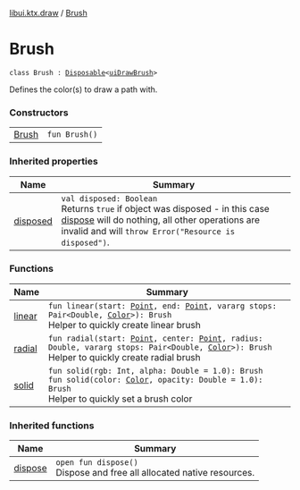 [libui.ktx.draw](../README.md) / [Brush](README.md)

# Brush

`class Brush : `[`Disposable`](../../libui.ktx/-disposable/README.md)`<`[`uiDrawBrush`](../../libui/ui-draw-brush/README.md)`> `

Defines the color(s) to draw a path with.

### Constructors

| | |
|---|---|
| [Brush](-brush.md) | `fun Brush()` |

### Inherited properties

| Name | Summary |
|---|---|
| [disposed](../../libui.ktx/-disposable/disposed.md) | `val disposed: Boolean`<br>Returns `true` if object was disposed - in this case [dispose](../../libui.ktx/-disposable/dispose.md) will do nothing, all other operations are invalid and will `throw Error("Resource is disposed")`. |

### Functions

| Name | Summary |
|---|---|
| [linear](linear.md) | `fun linear(start: `[`Point`](../-point/README.md)`, end: `[`Point`](../-point/README.md)`, vararg stops: Pair<Double, `[`Color`](../-color/README.md)`>): Brush`<br>Helper to quickly create linear brush |
| [radial](radial.md) | `fun radial(start: `[`Point`](../-point/README.md)`, center: `[`Point`](../-point/README.md)`, radius: Double, vararg stops: Pair<Double, `[`Color`](../-color/README.md)`>): Brush`<br>Helper to quickly create radial brush |
| [solid](solid.md) | `fun solid(rgb: Int, alpha: Double = 1.0): Brush`<br>`fun solid(color: `[`Color`](../-color/README.md)`, opacity: Double = 1.0): Brush`<br>Helper to quickly set a brush color |

### Inherited functions

| Name | Summary |
|---|---|
| [dispose](../../libui.ktx/-disposable/dispose.md) | `open fun dispose()`<br>Dispose and free all allocated native resources. |
